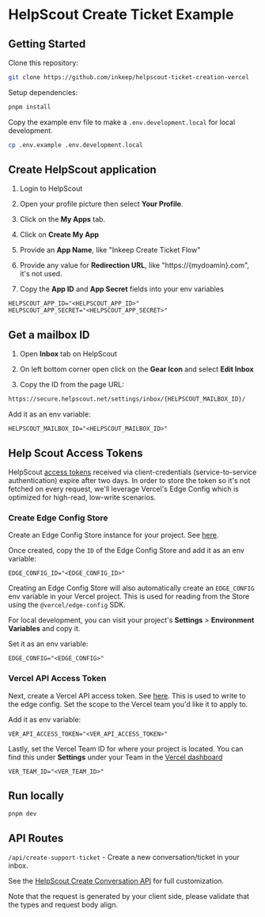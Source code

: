 # HelpScout Create Ticket Example

## Getting Started

Clone this repository:

```bash
git clone https://github.com/inkeep/helpscout-ticket-creation-vercel
```

Setup dependencies:

```bash
pnpm install
```

Copy the example env file to make a `.env.development.local` for local development.

```bash
cp .env.example .env.development.local
```

## Create HelpScout application

1. Login to HelpScout

2. Open your profile picture then select **Your Profile**.

3. Click on the **My Apps** tab.

3. Click on **Create My App**

4. Provide an **App Name**, like "Inkeep Create Ticket Flow" 

5. Provide any value for **Redirection URL**, like "https://{mydoamin}.com", it's not used.

5. Copy the **App ID** and **App Secret** fields into your env variables

```
HELPSCOUT_APP_ID="<HELPSCOUT_APP_ID>"
HELPSCOUT_APP_SECRET="<HELPSCOUT_APP_SECRET>"
```

## Get a mailbox ID

1. Open **Inbox** tab on HelpScout

2. On left bottom corner open click on the **Gear Icon** and select **Edit Inbox**

3. Copy the ID from the page URL:

```bash
https://secure.helpscout.net/settings/inbox/{HELPSCOUT_MAILBOX_ID}/
```

Add it as an env variable:

```
HELPSCOUT_MAILBOX_ID="<HELPSCOUT_MAILBOX_ID>"
```

## Help Scout Access Tokens
HelpScout [access tokens](https://developer.helpscout.com/mailbox-api/overview/authentication/#client-credentials-flow) received via client-credentials (service-to-service authentication) expire after two days. In order to store the token so it's not fetched on every request, we'll leverage Vercel's Edge Config which is optimized for high-read, low-write scenarios. 

### Create Edge Config Store
Create an Edge Config Store instance for your project. See [here](https://vercel.com/docs/storage/edge-config/get-started#quickstart). 

Once created, copy the `ID` of the Edge Config Store and add it as an env variable:

```
EDGE_CONFIG_ID="<EDGE_CONFIG_ID>"
```

Creating an Edge Config Store will also automatically create an `EDGE_CONFIG` env variable in your Vercel project. This is used for reading from the Store using the `@vercel/edge-config` SDK.

For local development, you can visit your project's **Settings** > **Environment Variables** and copy it.

Set it as an env variable:

```
EDGE_CONFIG="<EDGE_CONFIG>"
```

### Vercel API Access Token

Next, create a Vercel API access token. See [here](https://vercel.com/docs/rest-api#creating-an-access-token). This is used to write to the edge config. Set the scope to the Vercel team you'd like it to apply to.

Add it as env variable:

```
VER_API_ACCESS_TOKEN="<VER_API_ACCESS_TOKEN>"
```

Lastly, set the Vercel Team ID for where your project is located. You can find this under **Settings** under your Team in the [Vercel dashboard](https://vercel.com)

```
VER_TEAM_ID="<VER_TEAM_ID>"
```

## Run locally
```
pnpm dev
```

## API Routes
`/api/create-support-ticket` - Create a new conversation/ticket in your inbox.

See the [HelpScout Create Conversation API](https://developer.helpscout.com/mailbox-api/endpoints/conversations/create/) for full customization.

Note that the request is generated by your client side, please validate that the types and request body align.